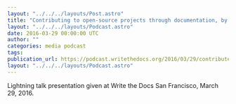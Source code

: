 ```yaml
---
layout: "../../../layouts/Post.astro"
title: "Contributing to open-source projects through documentation, by Rhonda Glennon"
layout: "../../../layouts/Podcast.astro"
date: 2016-03-29 00:00:00 UTC
author: ""
categories: media podcast
tags:
publication_url: https://podcast.writethedocs.org/2016/03/29/contribute-open-source-rhonda-glennon/
layout: "../../../layouts/Podcast.astro"
---
```


Lightning talk presentation given at Write the Docs San Francisco, March 29, 2016.
